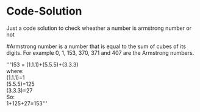 # Code-Solution
Just a code solution to check wheather a number is armstrong number or not

#Armstrong number is a number that is equal to the sum of cubes of its digits. For example 0, 1, 153, 370, 371 and 407 are the Armstrong numbers.

'''153 = (1.1.1)+(5.5.5)+(3.3.3)  
where:  
(1.1.1)=1  
(5.5.5)=125  
(3.3.3)=27  
So:  
1+125+27=153''' 
